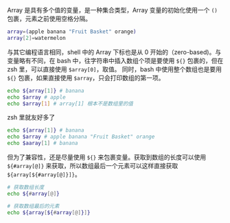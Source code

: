 Array 是具有多个值的变量，是一种集合类型，Array 变量的初始化使用一个 `()` 包裹，元素之前使用空格分隔。

```bash
array=(apple banana "Fruit Basket" orange)
array[2]=watermelon
```

与其它编程语言相同，shell 中的 Array 下标也是从 0 开始的（zero-based)。与变量略有不同，在 bash 中，往字符串中插入数组个项是要使用 `${}` 包裹的，但在 zsh 里，可以直接使用 `$array[0]`，取值。
同时，bash 中使用整个数组也是要用 `${}` 包裹，如果直接使用 `$array`，只会打印数组的第一项。

```bash
echo ${array[1]} # banana
echo $array # apple
echo $array[1] # array[1] 根本不是数组里的值
```

zsh 里就友好多了

```zsh
echo ${array[1]} # banana
echo $array # apple banana "Fruit Basket" orange
echo $aaray[1] # banana
```

但为了兼容性，还是尽量使用 `${}` 来包裹变量。获取到数组的长度可以使用 `${#array[@]}` 来获取，所以数组最后一个元素可以这样直接获取 `${array[${#array[@]}]}`。

```bash
# 获取数组长度
echo ${#array[@]}

# 获取数组最后的元素
echo ${array[${#array[@]}]}
```

